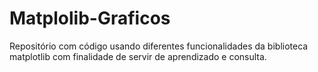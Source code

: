 # Matplolib-Graficos
Repositório com código usando diferentes funcionalidades da biblioteca matplotlib com finalidade de servir de aprendizado e consulta.
